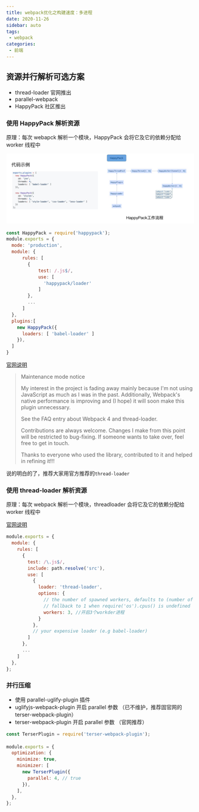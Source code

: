 ```yaml
---
title: webpack优化之构建速度：多进程
date: 2020-11-26
sidebar: auto
tags:
 - webpack       
categories: 
 - 前端
---
```


## 资源并行解析可选方案

- thread-loader 官网推出
- parallel-webpack 
- HappyPack 社区推出

### 使用 HappyPack 解析资源

原理：每次 webapck 解析一个模块，HappyPack 会将它及它的依赖分配给 worker 线程中

![HappyPack](./imgs/HappyPack.png)

```js
const HappyPack = require('happypack');
module.exports = {
  mode: 'production',
  module: {
      rules: [
        {
            test: /.js$/,
            use: [
              'happypack/loader'
            ]
        },
        ...
      ]
  },
  plugins:[
    new HappyPack({
      loaders: [ 'babel-loader' ]
    }),
  ]
}
```
[官网说明](https://www.npmjs.com/package/happypack)

> Maintenance mode notice
>
> My interest in the project is fading away mainly because I'm not using JavaScript as much as I was in the past. Additionally, Webpack's native performance is improving and (I hope) it will soon make this plugin unnecessary.
> 
> See the FAQ entry about Webpack 4 and thread-loader.
> 
> Contributions are always welcome. Changes I make from this point will be restricted to bug-fixing. If someone wants to take over, feel free to  get in touch.
> 
> Thanks to everyone who used the library, contributed to it and helped in refining it!!!

说的明白的了，推荐大家用官方推荐的`thread-loader`

### 使用 thread-loader 解析资源

原理：每次 webpack 解析一个模块，threadloader 会将它及它的依赖分配给 worker 线程中

[官网说明](https://www.npmjs.com/package/thread-loader)

```js
module.exports = {
  module: {
    rules: [
      {
        test: /\.js$/,
        include: path.resolve('src'),
        use: [
          {
            loader: 'thread-loader',
            options: {
              // the number of spawned workers, defaults to (number of cpus - 1) or
              // fallback to 1 when require('os').cpus() is undefined
              workers: 3, //开启3个workder进程
            }
          },
          // your expensive loader (e.g babel-loader)
        ]
      },
      ...
    ]
  },
};

```

### 并行压缩

- 使用 parallel-uglify-plugin 插件
- uglifyjs-webpack-plugin 开启 parallel 参数 （已不维护，推荐固官网的terser-webpack-plugin）
- terser-webpack-plugin 开启 parallel 参数 （官网推荐）


```js
const TerserPlugin = require('terser-webpack-plugin');

module.exports = {
  optimization: {
    minimize: true,
    minimizer: [
      new TerserPlugin({
        parallel: 4, // true
      }),
    ],
  },
};
```